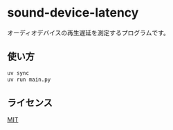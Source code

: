 # sound-device-latency

オーディオデバイスの再生遅延を測定するプログラムです。

## 使い方
```sh
uv sync
uv run main.py
```

## ライセンス
[MIT](LICENSE)
